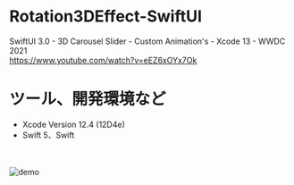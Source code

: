 # Rotation3DEffect-SwiftUI
SwiftUI 3.0 - 3D Carousel Slider - Custom Animation's - Xcode 13 - WWDC 2021  
https://www.youtube.com/watch?v=eEZ6xOYx7Ok

# ツール、開発環境など
- Xcode Version 12.4 (12D4e)
- Swift 5、Swift

<br><br>
![demo](https://github.com/YamamotoDesu/Rotation3DEffect-SwiftUI/blob/main/Rotation3DEffect.gif)
<br><br>
